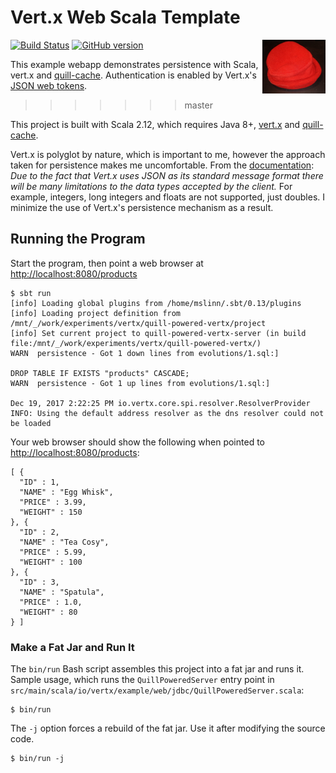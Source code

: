 # Vert.x Web Scala Template

<img src='https://raw.githubusercontent.com/mslinn/quill-powered-vertx/gh-pages/images/redHat.jpg' align='right' width='20%'>

[![Build Status](https://travis-ci.org/mslinn/quill-powered-vertx.svg?branch=master)](https://travis-ci.org/mslinn/quill-powered-vertx)
[![GitHub version](https://badge.fury.io/gh/mslinn%2Fquill-powered-vertx.svg)](https://badge.fury.io/gh/mslinn%2Fquill-powered-vertx)

This example webapp demonstrates persistence with Scala, vert.x and [quill-cache](https://github.com/mslinn/quill-cache/).
Authentication is enabled by Vert.x's [JSON web tokens](http://vertx.io/docs/vertx-auth-jwt/scala/).

>>>>>>> master

This project is built with Scala 2.12, which requires Java 8+, 
[vert.x](http://vertx.io/docs/vertx-jdbc-client/scala/) and 
[quill-cache](https://github.com/mslinn/quill-cache/).

Vert.x is polyglot by nature, which is important to me, however the approach taken for persistence makes me uncomfortable.
From the [documentation](http://vertx.io/docs/vertx-jdbc-client/scala/#_data_types): 
*Due to the fact that Vert.x uses JSON as its standard message format there will be many limitations to the data types accepted by the client.*
For example, integers, long integers and floats are not supported, just doubles.
I minimize the use of Vert.x's persistence mechanism as a result.

## Running the Program
Start the program, then point a web browser at [http://localhost:8080/products](http://localhost:8080/products)
```
$ sbt run
[info] Loading global plugins from /home/mslinn/.sbt/0.13/plugins
[info] Loading project definition from /mnt/_/work/experiments/vertx/quill-powered-vertx/project
[info] Set current project to quill-powered-vertx-server (in build file:/mnt/_/work/experiments/vertx/quill-powered-vertx/)
WARN  persistence - Got 1 down lines from evolutions/1.sql:]

DROP TABLE IF EXISTS "products" CASCADE;
WARN  persistence - Got 1 up lines from evolutions/1.sql:]

Dec 19, 2017 2:22:25 PM io.vertx.core.spi.resolver.ResolverProvider
INFO: Using the default address resolver as the dns resolver could not be loaded
```

Your web browser should show the following when pointed to [http://localhost:8080/products](http://localhost:8080/products):
```
[ {
  "ID" : 1,
  "NAME" : "Egg Whisk",
  "PRICE" : 3.99,
  "WEIGHT" : 150
}, {
  "ID" : 2,
  "NAME" : "Tea Cosy",
  "PRICE" : 5.99,
  "WEIGHT" : 100
}, {
  "ID" : 3,
  "NAME" : "Spatula",
  "PRICE" : 1.0,
  "WEIGHT" : 80
} ]
```

### Make a Fat Jar and Run It
The `bin/run` Bash script assembles this project into a fat jar and runs it.
Sample usage, which runs the `QuillPoweredServer` entry point in `src/main/scala/io/vertx/example/web/jdbc/QuillPoweredServer.scala`:

```
$ bin/run 
```

The `-j` option forces a rebuild of the fat jar. 
Use it after modifying the source code.

```
$ bin/run -j 
```
